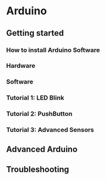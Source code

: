 # Arduino
## Getting started
### How to install Arduino Software
### Hardware
### Software
### Tutorial 1: LED Blink
### Tutorial 2: PushButton
### Tutorial 3: Advanced Sensors
## Advanced Arduino
## Troubleshooting
